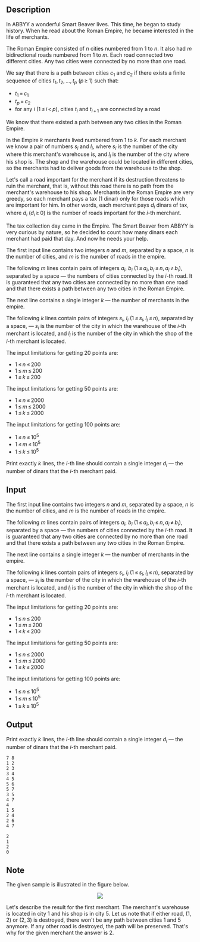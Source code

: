 ## Description

<div><p>In ABBYY a wonderful Smart Beaver lives. This time, he began to study history. When he read about the Roman Empire, he became interested in the life of merchants.</p><p>The Roman Empire consisted of <span class="tex-span"><i>n</i></span> cities numbered from <span class="tex-span">1</span> to <span class="tex-span"><i>n</i></span>. It also had <span class="tex-span"><i>m</i></span> bidirectional roads numbered from <span class="tex-span">1</span> to <span class="tex-span"><i>m</i></span>. Each road connected two different cities. Any two cities were connected by no more than one road.</p><p>We say that there is a path between cities <span class="tex-span"><i>c</i><sub class="lower-index">1</sub></span> and <span class="tex-span"><i>c</i><sub class="lower-index">2</sub></span> if there exists a finite sequence of cities <span class="tex-span"><i>t</i><sub class="lower-index">1</sub>, <i>t</i><sub class="lower-index">2</sub>, ..., <i>t</i><sub class="lower-index"><i>p</i></sub></span> <span class="tex-span">(<i>p</i> ≥ 1)</span> such that:</p><ul> <li> <span class="tex-span"><i>t</i><sub class="lower-index">1</sub> = <i>c</i><sub class="lower-index">1</sub></span> </li><li> <span class="tex-span"><i>t</i><sub class="lower-index"><i>p</i></sub> = <i>c</i><sub class="lower-index">2</sub></span> </li><li> for any <span class="tex-span"><i>i</i></span> <span class="tex-span">(1 ≤ <i>i</i> &lt; <i>p</i>)</span>, cities <span class="tex-span"><i>t</i><sub class="lower-index"><i>i</i></sub></span> and <span class="tex-span"><i>t</i><sub class="lower-index"><i>i</i> + 1</sub></span> are connected by a road </li></ul><p>We know that there existed a path between any two cities in the Roman Empire.</p><p>In the Empire <span class="tex-span"><i>k</i></span> merchants lived numbered from <span class="tex-span">1</span> to <span class="tex-span"><i>k</i></span>. For each merchant we know a pair of numbers <span class="tex-span"><i>s</i><sub class="lower-index"><i>i</i></sub></span> and <span class="tex-span"><i>l</i><sub class="lower-index"><i>i</i></sub></span>, where <span class="tex-span"><i>s</i><sub class="lower-index"><i>i</i></sub></span> is the number of the city where this merchant's warehouse is, and <span class="tex-span"><i>l</i><sub class="lower-index"><i>i</i></sub></span> is the number of the city where his shop is. The shop and the warehouse could be located in different cities, so the merchants had to deliver goods from the warehouse to the shop.</p><p>Let's call a road <span class="tex-font-style-it">important</span> for the merchant if its destruction threatens to ruin the merchant, that is, without this road there is no path from the merchant's warehouse to his shop. Merchants in the Roman Empire are very greedy, so each merchant pays a tax (1 dinar) only for those roads which are important for him. In other words, each merchant pays <span class="tex-span"><i>d</i><sub class="lower-index"><i>i</i></sub></span> dinars of tax, where <span class="tex-span"><i>d</i><sub class="lower-index"><i>i</i></sub></span> (<span class="tex-span"><i>d</i><sub class="lower-index"><i>i</i></sub> ≥ 0</span>) is the number of roads important for the <span class="tex-span"><i>i</i></span>-th merchant.</p><p>The tax collection day came in the Empire. The Smart Beaver from ABBYY is very curious by nature, so he decided to count how many dinars each merchant had paid that day. And now he needs your help.</p></div><div class="input-specification"><p>The first input line contains two integers <span class="tex-span"><i>n</i></span> and <span class="tex-span"><i>m</i></span>, separated by a space, <span class="tex-span"><i>n</i></span> is the number of cities, and <span class="tex-span"><i>m</i></span> is the number of roads in the empire.</p><p>The following <span class="tex-span"><i>m</i></span> lines contain pairs of integers <span class="tex-span"><i>a</i><sub class="lower-index"><i>i</i></sub></span>, <span class="tex-span"><i>b</i><sub class="lower-index"><i>i</i></sub></span> <span class="tex-span">(1 ≤ <i>a</i><sub class="lower-index"><i>i</i></sub>, <i>b</i><sub class="lower-index"><i>i</i></sub> ≤ <i>n</i>, <i>a</i><sub class="lower-index"><i>i</i></sub> ≠ <i>b</i><sub class="lower-index"><i>i</i></sub>)</span>, separated by a space — the numbers of cities connected by the <span class="tex-span"><i>i</i></span>-th road. It is guaranteed that any two cities are connected by no more than one road and that there exists a path between any two cities in the Roman Empire.</p><p>The next line contains a single integer <span class="tex-span"><i>k</i></span> — the number of merchants in the empire.</p><p>The following <span class="tex-span"><i>k</i></span> lines contain pairs of integers <span class="tex-span"><i>s</i><sub class="lower-index"><i>i</i></sub></span>, <span class="tex-span"><i>l</i><sub class="lower-index"><i>i</i></sub></span> <span class="tex-span">(1 ≤ <i>s</i><sub class="lower-index"><i>i</i></sub>, <i>l</i><sub class="lower-index"><i>i</i></sub> ≤ <i>n</i>)</span>, separated by a space, — <span class="tex-span"><i>s</i><sub class="lower-index"><i>i</i></sub></span> is the number of the city in which the warehouse of the <span class="tex-span"><i>i</i></span>-th merchant is located, and <span class="tex-span"><i>l</i><sub class="lower-index"><i>i</i></sub></span> is the number of the city in which the shop of the <span class="tex-span"><i>i</i></span>-th merchant is located.</p><p>The input limitations for getting 20 points are: </p><ul> <li> <span class="tex-span">1 ≤ <i>n</i> ≤ 200</span> </li><li> <span class="tex-span">1 ≤ <i>m</i> ≤ 200</span> </li><li> <span class="tex-span">1 ≤ <i>k</i> ≤ 200</span> </li></ul><p>The input limitations for getting 50 points are: </p><ul> <li> <span class="tex-span">1 ≤ <i>n</i> ≤ 2000</span> </li><li> <span class="tex-span">1 ≤ <i>m</i> ≤ 2000</span> </li><li> <span class="tex-span">1 ≤ <i>k</i> ≤ 2000</span> </li></ul><p>The input limitations for getting 100 points are: </p><ul> <li> <span class="tex-span">1 ≤ <i>n</i> ≤ 10<sup class="upper-index">5</sup></span> </li><li> <span class="tex-span">1 ≤ <i>m</i> ≤ 10<sup class="upper-index">5</sup></span> </li><li> <span class="tex-span">1 ≤ <i>k</i> ≤ 10<sup class="upper-index">5</sup></span> </li></ul></div><div class="output-specification"><p>Print exactly <span class="tex-span"><i>k</i></span> lines, the <span class="tex-span"><i>i</i></span>-th line should contain a single integer <span class="tex-span"><i>d</i><sub class="lower-index"><i>i</i></sub></span> — the number of dinars that the <span class="tex-span"><i>i</i></span>-th merchant paid.</p></div>

## Input

<p>The first input line contains two integers <span class="tex-span"><i>n</i></span> and <span class="tex-span"><i>m</i></span>, separated by a space, <span class="tex-span"><i>n</i></span> is the number of cities, and <span class="tex-span"><i>m</i></span> is the number of roads in the empire.</p><p>The following <span class="tex-span"><i>m</i></span> lines contain pairs of integers <span class="tex-span"><i>a</i><sub class="lower-index"><i>i</i></sub></span>, <span class="tex-span"><i>b</i><sub class="lower-index"><i>i</i></sub></span> <span class="tex-span">(1 ≤ <i>a</i><sub class="lower-index"><i>i</i></sub>, <i>b</i><sub class="lower-index"><i>i</i></sub> ≤ <i>n</i>, <i>a</i><sub class="lower-index"><i>i</i></sub> ≠ <i>b</i><sub class="lower-index"><i>i</i></sub>)</span>, separated by a space — the numbers of cities connected by the <span class="tex-span"><i>i</i></span>-th road. It is guaranteed that any two cities are connected by no more than one road and that there exists a path between any two cities in the Roman Empire.</p><p>The next line contains a single integer <span class="tex-span"><i>k</i></span> — the number of merchants in the empire.</p><p>The following <span class="tex-span"><i>k</i></span> lines contain pairs of integers <span class="tex-span"><i>s</i><sub class="lower-index"><i>i</i></sub></span>, <span class="tex-span"><i>l</i><sub class="lower-index"><i>i</i></sub></span> <span class="tex-span">(1 ≤ <i>s</i><sub class="lower-index"><i>i</i></sub>, <i>l</i><sub class="lower-index"><i>i</i></sub> ≤ <i>n</i>)</span>, separated by a space, — <span class="tex-span"><i>s</i><sub class="lower-index"><i>i</i></sub></span> is the number of the city in which the warehouse of the <span class="tex-span"><i>i</i></span>-th merchant is located, and <span class="tex-span"><i>l</i><sub class="lower-index"><i>i</i></sub></span> is the number of the city in which the shop of the <span class="tex-span"><i>i</i></span>-th merchant is located.</p><p>The input limitations for getting 20 points are: </p><ul> <li> <span class="tex-span">1 ≤ <i>n</i> ≤ 200</span> </li><li> <span class="tex-span">1 ≤ <i>m</i> ≤ 200</span> </li><li> <span class="tex-span">1 ≤ <i>k</i> ≤ 200</span> </li></ul><p>The input limitations for getting 50 points are: </p><ul> <li> <span class="tex-span">1 ≤ <i>n</i> ≤ 2000</span> </li><li> <span class="tex-span">1 ≤ <i>m</i> ≤ 2000</span> </li><li> <span class="tex-span">1 ≤ <i>k</i> ≤ 2000</span> </li></ul><p>The input limitations for getting 100 points are: </p><ul> <li> <span class="tex-span">1 ≤ <i>n</i> ≤ 10<sup class="upper-index">5</sup></span> </li><li> <span class="tex-span">1 ≤ <i>m</i> ≤ 10<sup class="upper-index">5</sup></span> </li><li> <span class="tex-span">1 ≤ <i>k</i> ≤ 10<sup class="upper-index">5</sup></span> </li></ul>

## Output

<p>Print exactly <span class="tex-span"><i>k</i></span> lines, the <span class="tex-span"><i>i</i></span>-th line should contain a single integer <span class="tex-span"><i>d</i><sub class="lower-index"><i>i</i></sub></span> — the number of dinars that the <span class="tex-span"><i>i</i></span>-th merchant paid.</p>





```input1
7 8
1 2
2 3
3 4
4 5
5 6
5 7
3 5
4 7
4
1 5
2 4
2 6
4 7

```




```output1
2
1
2
0

```



## Note

<p>The given sample is illustrated in the figure below. </p><center> <img class="tex-graphics" src="file://0qeiy1Qb.png" style="max-width: 100.0%;max-height: 100.0%;"> </center><p>Let's describe the result for the first merchant. The merchant's warehouse is located in city <span class="tex-span">1</span> and his shop is in city <span class="tex-span">5</span>. Let us note that if either road, <span class="tex-span">(1, 2)</span> or <span class="tex-span">(2, 3)</span> is destroyed, there won't be any path between cities <span class="tex-span">1</span> and <span class="tex-span">5</span> anymore. If any other road is destroyed, the path will be preserved. That's why for the given merchant the answer is <span class="tex-span">2</span>.</p>
